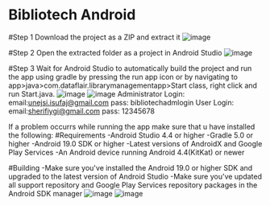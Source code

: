 # Bibliotech Android

#Step 1
Download the project as a ZIP and extract it
![image](https://user-images.githubusercontent.com/89842810/205718555-a0289875-fe4f-4add-8689-f6e5990ed089.png)

#Step 2
Open the extracted folder as a project in Android Studio
![image](https://user-images.githubusercontent.com/89842810/205719309-5fd9a447-0d1d-482c-b424-3b471800e048.png)

#Step 3
Wait for Android Studio to automatically build the project and run the app using gradle by pressing the run app icon or by
navigating to app>java>com.dataflair.librarymanagementapp>Start class, right click and run Start.java.
![image](https://user-images.githubusercontent.com/89842810/205722487-b1b4fbe2-ef47-46af-972a-0c059bc36fde.png)
![image](https://user-images.githubusercontent.com/89842810/205722737-8e088e99-755c-4e26-bb81-0b408aacd866.png)
Administrator Login: email:unejsi.isufaj@gmail.com  pass: bibliotechadmlogin
User Login: email:sherifiygi@gmail.com  pass: 12345678

If a problem occurrs while running the app make sure that u have installed the following:
#Requirements
-Android Studio 4.4 or higher
-Gradle 5.0 or higher
-Android 19.0 SDK or higher
-Latest versions of AndroidX and Google Play Services
-An Android device running Android 4.4(KitKat) or newer

#Building
-Make sure you've installed the Android 19.0 or higher SDK and upgraded to the latest version of Android Studio
-Make sure you've updated all support repository and Google Play Services repository packages in the Android SDK manager
![image](https://user-images.githubusercontent.com/89842810/205725571-d2f2a59a-6ecc-4bff-b7f5-540e04f1bbb5.png)
![image](https://user-images.githubusercontent.com/89842810/205725911-763f86cf-0a6d-4887-b1a1-f32d19b3fe94.png)
